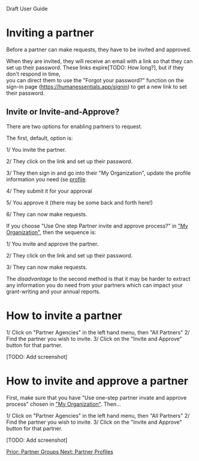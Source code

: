 Draft User Guide
# Inviting a partner

Before a partner can make requests,  they have to be invited and approved.

When they are invited,  they will receive an email with a link so that they can set up their password.
These links expire[TODO:  How long?],  but if they don't respond in time,  
you can direct them to use the "Forgot your password?" function on the sign-in page
(https://humanessentials.app/signin) to get a new link to set their password.

## Invite or Invite-and-Approve?
There are two options for enabling partners to request.  

The first, default, option is:

1/  You invite the partner.

2/  They click on the link and set up their password.

3/  They then sign in and go into their "My Organization", update the profile information you need (se [profile](pm_partner_profiles.md).

4/  They submit it for your approval

5/  You approve it (there may be some back and forth here!)

6/  They can now make requests.

If you choose "Use One step Partner invite and approve process?" in ["My Organization"](getting_started_customization.md),
then the sequence is:

1/  You invite and approve the partner.

2/  They click on the link and set up their password.

3/  They can now make requests.

The  *disadvantage* to the second method is that it may be harder to extract any
information you do need from your partners which can impact your grant-writing and 
your annual reports.

# How to invite a partner

1/  Click on "Partner Agencies" in the left hand menu, then "All Partners"
2/  Find the partner you wish to invite.
3/  Click on the "Invite and Approve" button for that partner.

[TODO: Add screenshot]

# How to invite and approve a partner
First, make sure that you have "Use one-step partner invate and approve process" chosen in  ["My Organization"](getting_started_customization.md).
Then...

1/  Click on "Partner Agencies" in the left hand menu, then "All Partners"
2/  Find the partner you wish to invite.
3/  Click on the "Invite and Approve" button for that partner.

[TODO: Add screenshot]

[Prior:  Partner Groups   ](pm_partner_groups.md) [  Next: Partner Profiles](pm_partner_profiles.md)

